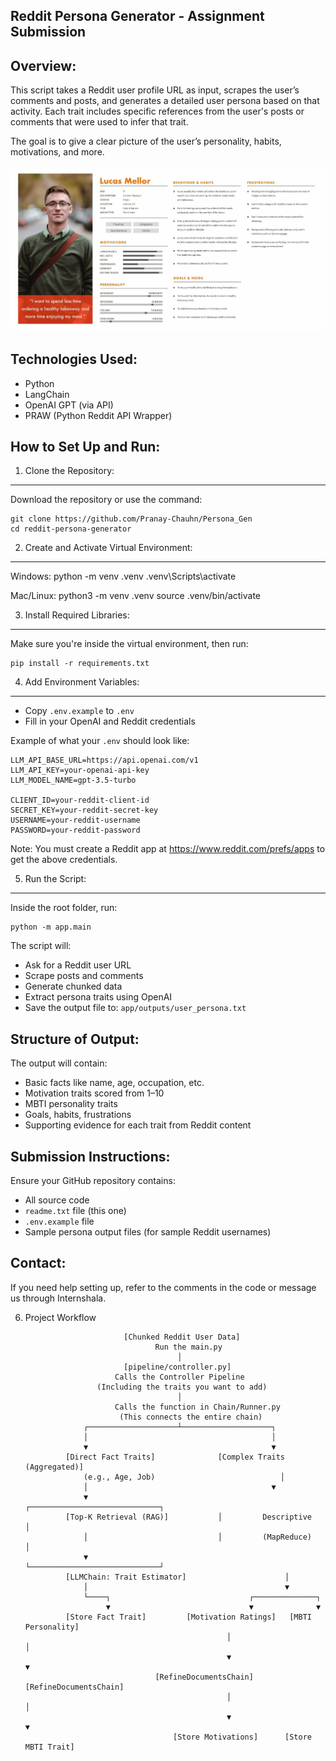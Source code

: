 Reddit Persona Generator - Assignment Submission
-------------------------------------------------

Overview:
---------
This script takes a Reddit user profile URL as input, scrapes the user’s comments and posts, and generates a detailed user persona based on that activity. Each trait includes specific references from the user's posts or comments that were used to infer that trait.

The goal is to give a clear picture of the user’s personality, habits, motivations, and more.

![Project Screenshot](Persona_example.webp)

Technologies Used:
------------------
- Python
- LangChain
- OpenAI GPT (via API)
- PRAW (Python Reddit API Wrapper)

How to Set Up and Run:
----------------------

1. Clone the Repository:
------------------------
Download the repository or use the command:

    git clone https://github.com/Pranay-Chauhn/Persona_Gen
    cd reddit-persona-generator

2. Create and Activate Virtual Environment:
-------------------------------------------
Windows:
    python -m venv .venv
    .venv\Scripts\activate

Mac/Linux:
    python3 -m venv .venv
    source .venv/bin/activate

3. Install Required Libraries:
------------------------------
Make sure you're inside the virtual environment, then run:

    pip install -r requirements.txt

4. Add Environment Variables:
-----------------------------
- Copy `.env.example` to `.env`
- Fill in your OpenAI and Reddit credentials

Example of what your `.env` should look like:

    LLM_API_BASE_URL=https://api.openai.com/v1
    LLM_API_KEY=your-openai-api-key
    LLM_MODEL_NAME=gpt-3.5-turbo

    CLIENT_ID=your-reddit-client-id
    SECRET_KEY=your-reddit-secret-key
    USERNAME=your-reddit-username
    PASSWORD=your-reddit-password

Note: You must create a Reddit app at https://www.reddit.com/prefs/apps to get the above credentials.

5. Run the Script:
------------------
Inside the root folder, run:

    python -m app.main

The script will:
- Ask for a Reddit user URL
- Scrape posts and comments
- Generate chunked data
- Extract persona traits using OpenAI
- Save the output file to: `app/outputs/user_persona.txt`

Structure of Output:
--------------------
The output will contain:
- Basic facts like name, age, occupation, etc.
- Motivation traits scored from 1–10
- MBTI personality traits
- Goals, habits, frustrations
- Supporting evidence for each trait from Reddit content

Submission Instructions:
------------------------
Ensure your GitHub repository contains:
- All source code
- `readme.txt` file (this one)
- `.env.example` file
- Sample persona output files (for sample Reddit usernames)

Contact:
--------
If you need help setting up, refer to the comments in the code or message us through Internshala.

6. Project Workflow

                             [Chunked Reddit User Data]
                                    Run the main.py
                                         │
                             [pipeline/controller.py]
                           Calls the Controller Pipeline
                       (Including the traits you want to add)
                                         │
                           Calls the function in Chain/Runner.py
                            (This connects the entire chain)
                    ┌────────────────────┴────────────────────┐
                    │                                         │
                    ▼                                         ▼
                [Direct Fact Traits]              [Complex Traits (Aggregated)]
                    (e.g., Age, Job)                            │
                    │                                         ▼
                    ▼                             ┌─────────────────────────────┐
                [Top-K Retrieval (RAG)]           │         Descriptive         │
                    │                             │         (MapReduce)         │
                    ▼                             └─────────────────────────────┘
                [LLMChain: Trait Estimator]                      │
                    │                                            ▼
                    └────┐                               ┌──────────────┐
                         ▼                               ▼              ▼
                [Store Fact Trait]         [Motivation Ratings]   [MBTI Personality]
                                                    │                      │
                                                    ▼                      ▼
                                    [RefineDocumentsChain]   [RefineDocumentsChain]
                                                    │                      │
                                                    ▼                      ▼
                                        [Store Motivations]      [Store MBTI Trait]

